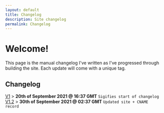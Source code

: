 ```yaml
---
layout: default
title: Changelog
description: Site changelog
permalink: Changelog
---
```


# Welcome!
This page is the manual changelog I've written as I've progressed through building the site.
Each update will come with a unique tag.

## Changelog

[V1](https://github.com/Ranger-4297/TeenageClub/releases/tag/V1) > __20th of September 2021 @ 16:37 GMT__
`Sigifies start of changelog`<br>
[V1.2](https://github.com/Ranger-4297/TeenageClub/releases/tag/V) > __30th of September 2021 @ 02:37 GMT__
`Updated site + CNAME record`<br>